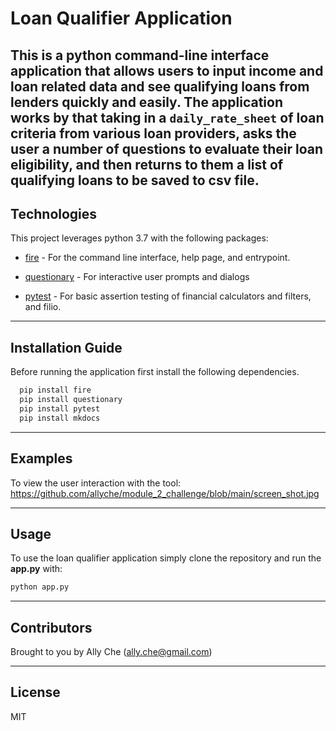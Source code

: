 # Loan Qualifier Application

This is a python command-line interface application that allows users to input income and loan related data and see qualifying loans from lenders quickly and easily. The application works by that taking in a `daily_rate_sheet` of loan criteria from various loan providers, asks the user a number of questions to evaluate their loan eligibility, and then returns to them a list of qualifying loans to be saved to csv file.
---

## Technologies

This project leverages python 3.7 with the following packages:

* [fire](https://github.com/google/python-fire) - For the command line interface, help page, and entrypoint.

* [questionary](https://github.com/tmbo/questionary) - For interactive user prompts and dialogs

* [pytest](https://docs.pytest.org/en/stable/) - For basic assertion testing of financial calculators and filters, and filio.

---

## Installation Guide

Before running the application first install the following dependencies.

```python
  pip install fire
  pip install questionary
  pip install pytest
  pip install mkdocs

```
---

## Examples

To view the user interaction with the tool: https://github.com/allyche/module_2_challenge/blob/main/screen_shot.jpg

---

## Usage

To use the loan qualifier application simply clone the repository and run the **app.py** with:

```python
python app.py
```

---

## Contributors

Brought to you by Ally Che (ally.che@gmail.com)

---

## License

MIT